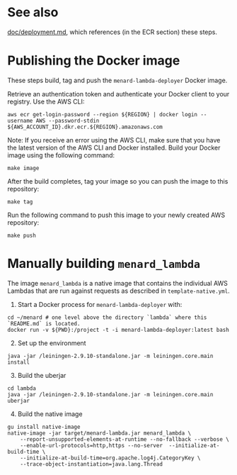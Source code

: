 # See also

 [doc/deployment.md](https://github.com/ekoontz/menard/tree/main/doc/deployment.md), which references (in the ECR section) these steps.

# Publishing the Docker image

These steps build, tag and push the `menard-lambda-deployer` Docker image.

Retrieve an authentication token and authenticate your Docker client
to your registry.  Use the AWS CLI:

```
aws ecr get-login-password --region ${REGION} | docker login --username AWS --password-stdin ${AWS_ACCOUNT_ID}.dkr.ecr.${REGION}.amazonaws.com
```

Note: If you receive an error using the AWS CLI, make sure that you
have the latest version of the AWS CLI and Docker installed.  Build
your Docker image using the following command:

```
make image
```

After the build completes, tag your image so you can push the image to this repository:

```
make tag
```

Run the following command to push this image to your newly created AWS repository:

```
make push
```

# Manually building `menard_lambda`

The image `menard_lambda` is a native image that contains the individual AWS Lambdas that are run against requests as described in `template-native.yml`.

1. Start a Docker process for `menard-lambda-deployer` with:

```
cd ~/menard # one level above the directory `lambda` where this `README.md` is located.
docker run -v ${PWD}:/project -t -i menard-lambda-deployer:latest bash
```

2. Set up the environment

```
java -jar /leiningen-2.9.10-standalone.jar -m leiningen.core.main install
```

3. Build the uberjar

```
cd lambda
java -jar /leiningen-2.9.10-standalone.jar -m leiningen.core.main uberjar
```

4. Build the native image

```
gu install native-image
native-image -jar target/menard-lambda.jar menard_lambda \
    --report-unsupported-elements-at-runtime --no-fallback --verbose \
	--enable-url-protocols=http,https --no-server  --initialize-at-build-time \
	--initialize-at-build-time=org.apache.log4j.CategoryKey \
	--trace-object-instantiation=java.lang.Thread
```
